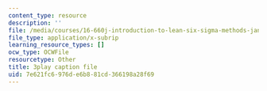 ```yaml
---
content_type: resource
description: ''
file: /media/courses/16-660j-introduction-to-lean-six-sigma-methods-january-iap-2012/7e621fc6976de6b881cd366198a28f69_u3Umk_2PVuw.srt
file_type: application/x-subrip
learning_resource_types: []
ocw_type: OCWFile
resourcetype: Other
title: 3play caption file
uid: 7e621fc6-976d-e6b8-81cd-366198a28f69
---
```

